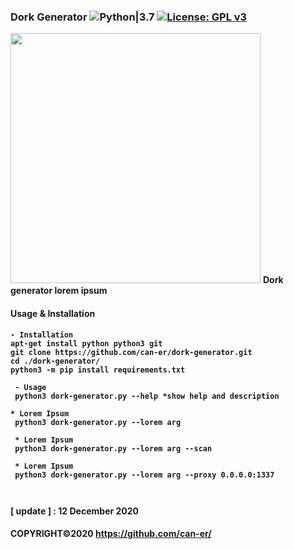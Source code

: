 
### Dork Generator ![Python|3.7](https://img.shields.io/badge/Python-3.8-blue.svg) [![License: GPL v3](https://img.shields.io/badge/License-GPLv3-blue.svg)](https://www.gnu.org/licenses/gpl-3.0)
<img src="lib/Ultimate-Dork.png" width="400" height="400">
<b>Dork generator lorem ipsum<b><br>
 
#### Usage & Installation
```
- Installation
apt-get install python python3 git
git clone https://github.com/can-er/dork-generator.git
cd ./dork-generator/
python3 -m pip install requirements.txt 

 - Usage 
 python3 dork-generator.py --help *show help and description
 
* Lorem Ipsum
 python3 dork-generator.py --lorem arg 
 
 * Lorem Ipsum
 python3 dork-generator.py --lorem arg --scan

 * Lorem Ipsum
 python3 dork-generator.py --lorem arg --proxy 0.0.0.0:1337
 
 
```
 <b>[ update ] :</b> 12 December 2020
 
#### COPYRIGHT©2020 https://github.com/can-er/
